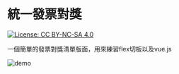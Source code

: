 統一發票對獎
===
[![License: CC BY-NC-SA 4.0](https://img.shields.io/badge/License-CC%20BY--NC--SA%204.0-lightgrey.svg)](http://creativecommons.org/licenses/by-nc-sa/4.0/)

一個簡單的發票對獎清單版面，用來練習flex切板以及vue.js

![demo](http://imgur.com/iRvdbZD.png)
